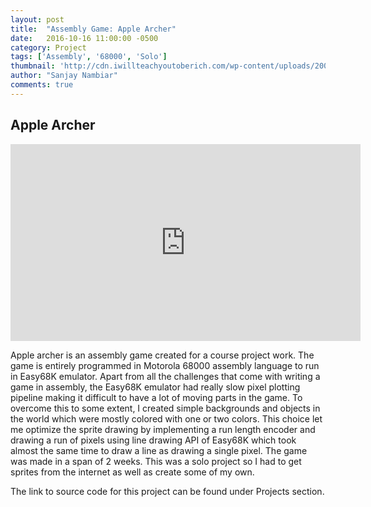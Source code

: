 ```yaml
---
layout: post
title:  "Assembly Game: Apple Archer"
date:   2016-10-16 11:00:00 -0500
category: Project
tags: ['Assembly', '68000', 'Solo']
thumbnail: 'http://cdn.iwillteachyoutoberich.com/wp-content/uploads/2008/11/generic-candy.jpg'
author: "Sanjay Nambiar"
comments: true
---
```


## Apple Archer

<div class='embed-container'>
	<iframe width="560" height="315" src="https://www.youtube.com/embed/rxzyOU_MlyQ" frameborder="0" allowfullscreen></iframe>
</div>

Apple archer is an assembly game created for a course project work. The game is entirely programmed in Motorola 68000 assembly language to run in
Easy68K emulator. Apart from all the challenges that come with writing a game in assembly, the Easy68K emulator had really slow pixel plotting
pipeline making it difficult to have a lot of moving parts in the game. To overcome this to some extent, I created simple backgrounds and objects
in the world which were mostly colored with one or two colors. This choice let me optimize the sprite drawing by implementing a run length encoder
and drawing a run of pixels using line drawing API of Easy68K which took almost the same time to draw a line as drawing a single pixel. The game was made in a span of 2 weeks. This was a solo project so I had to get sprites from the internet as well as create some of my own.

The link to source code for this project can be found under Projects section.